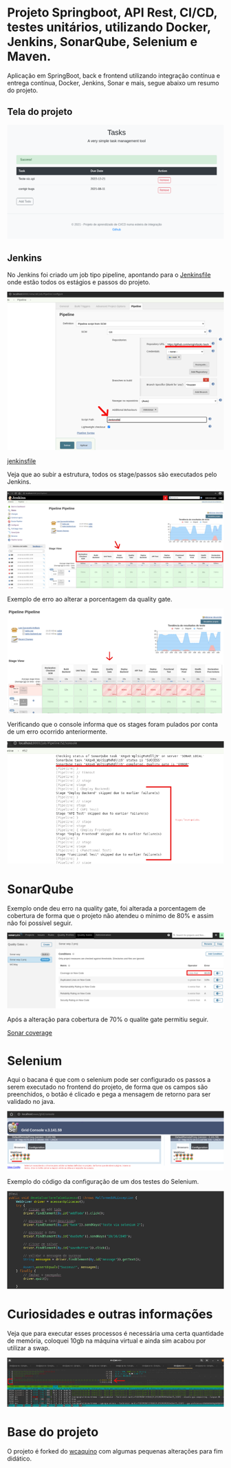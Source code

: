 # Projeto Springboot, API Rest, CI/CD, testes unitários, utilizando Docker, Jenkins, SonarQube, Selenium e Maven.

Aplicação em SpringBoot, back e frontend utilizando integração contínua e entrega contínua, Docker, Jenkins, Sonar e mais, segue abaixo um resumo do projeto.

## Tela do projeto

![Tela adicionar tarefa](https://github.com/wregin/tasks-backend/blob/master/showroom/telaprojeto.png?raw=true)

## Jenkins

No Jenkins foi criado um job tipo pipeline, apontando para o [Jenkinsfile](https://github.com/wregin/tasks-backend/blob/master/Jenkinsfile) onde estão todos os estágios e passos do projeto.

![Config pipeline](https://github.com/wregin/tasks-backend/blob/master/showroom/config_pipeline.png?raw=true)

[jenkinsfile](https://github.com/wregin/tasks-backend/blob/master/Jenkinsfile)

Veja que ao subir a estrutura, todos os stage/passos são executados pelo Jenkins.

![Jenkins pipeline](https://github.com/wregin/tasks-backend/blob/master/showroom/pipeline_stage_view.png?raw=true)

Exemplo de erro ao alterar a porcentagem da quality gate.

![Jenkins mostrando erro na quality gate](https://github.com/wregin/tasks-backend/blob/master/showroom/pipeline_erroquality.png?raw=true)

Verificando que o console informa que os stages foram pulados por conta de um erro ocorrido anteriormente.

![Erro no console](https://github.com/wregin/tasks-backend/blob/master/showroom/pipeline_erroconsole.png?raw=true)

# SonarQube

Exemplo onde deu erro na quality gate, foi alterada a porcentagem de cobertura de forma que o projeto não atendeu o mínimo de 80% e assim não foi possível seguir.

![Erro na qualite gate](https://github.com/wregin/tasks-backend/blob/master/showroom/abaixo80.png?raw=true)

Após a alteração para cobertura de 70% o qualite gate permitiu seguir.

[Sonar coverage](https://github.com/wregin/tasks-backend/blob/master/showroom/sonar_abaixo80.png?raw=true)

# Selenium

Aqui o bacana é que com o selenium pode ser configurado os passos a serem executado no frontend do projeto, de forma que os campos são preenchidos, o botão é clicado e pega a mensagem de retorno para ser validado no java.

![console Selenium](https://github.com/wregin/tasks-backend/blob/master/showroom/selenium_chrome.png?raw=true)

Exemplo do código da configuração de um dos testes do Selenium.

![Exemplo do código que o Selenium executa](https://github.com/wregin/tasks-backend/blob/master/showroom/selenium_cod.png?raw=true)


# Curiosidades e outras informações

Veja que para executar esses processos é necessária uma certa quantidade de memória, coloquei 10gb na máquina virtual e ainda sim acabou por utilizar a swap.

![htop](https://github.com/wregin/tasks-backend/blob/master/showroom/htop.png?raw=true)

# Base do projeto 

O projeto é forked do [wcaquino](https://github.com/wcaquinocursos) com algumas pequenas alterações para fim didático.
